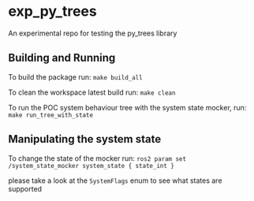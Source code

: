# exp_py_trees
An experimental repo for testing the py_trees library

## Building and Running
To build the package run:
```make build_all```

To clean the workspace latest build run:
```make clean```

To run the POC system behaviour tree with the system state mocker, run:
```make run_tree_with_state```

## Manipulating the system state
To change the state of the mocker run:
```ros2 param set /system_state_mocker system_state { state_int }```

please take a look at the `SystemFlags` enum to see what states are supported
